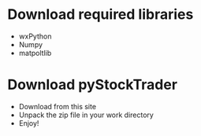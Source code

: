 # Download required libraries #
  * wxPython
  * Numpy
  * matpoltlib


# Download pyStockTrader #
  * Download from this site
  * Unpack the zip file in your work directory
  * Enjoy!
